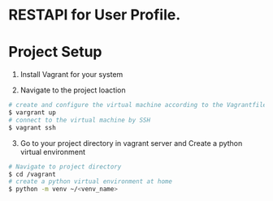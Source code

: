 # RESTAPI for User Profile.

# Project Setup
1. Install Vagrant for your system

2. Navigate to the project loaction
```bash
# create and configure the virtual machine according to the Vagrantfile 
$ vargrant up
# connect to the virtual machine by SSH
$ vagrant ssh
```
3. Go to your project directory in vagrant server and Create a python virtual environment

```bash
# Navigate to project directory 
$ cd /vagrant
# create a python virtual environment at home
$ python -m venv ~/<venv_name>
```